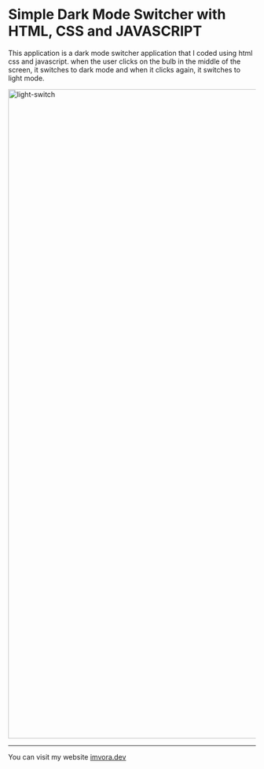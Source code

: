 # Simple Dark Mode Switcher with HTML, CSS and JAVASCRIPT

This application is a dark mode switcher application that I coded using html css and javascript. when the user clicks on the bulb in the middle of the screen, it switches to dark mode and when it clicks again, it switches to light mode.


<img width="1320" alt="light-switch" src="https://github.com/aligunesv/100projects100day/assets/82121296/b33ef09a-ff30-43f3-85d8-766735e38ec8">


----

You can visit my website [imvora.dev](https://www.imvora.dev)
